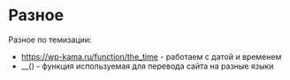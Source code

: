 # Разное
Разное по темизации:
- https://wp-kama.ru/function/the_time - работаем с датой и временем
- __() - функция используемая для перевода сайта на разные языки
